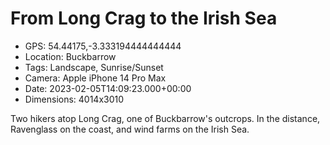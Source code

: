 # From Long Crag to the Irish Sea

- GPS: 54.44175,-3.333194444444444
- Location: Buckbarrow
- Tags: Landscape, Sunrise/Sunset
- Camera: Apple iPhone 14 Pro Max
- Date: 2023-02-05T14:09:23.000+00:00
- Dimensions: 4014x3010

Two hikers atop Long Crag, one of Buckbarrow's outcrops. In the distance, Ravenglass on the coast, and wind farms on the Irish Sea.
